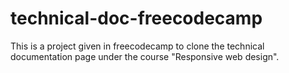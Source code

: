 # technical-doc-freecodecamp
This is a project given in freecodecamp to clone the technical documentation page under the course "Responsive web design".
